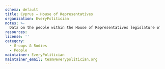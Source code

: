```yaml
---
schema: default
title: Cyprus — House of Representatives
organization: EveryPolitician
notes: >-
  Data on the people within the House of Representatives legislature of Cyprus.
resources:
license: ''
category:
  - Groups & Bodies
  - People
maintainer: EveryPolitician
maintainer_email: team@everypolitician.org
---
```

